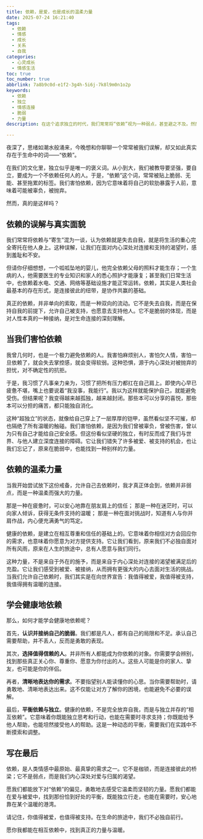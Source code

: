 ```yaml
---
title: 依赖，是爱，也是成长的温柔力量
date: 2025-07-24 16:21:40
tags:
  - 依赖
  - 情感
  - 成长
  - 关系
  - 自我
categories:
  - 心灵成长
  - 情感生活
toc: true
toc_number: true
abbrlink: 7a8b9c0d-e1f2-3g4h-5i6j-7k8l9m0n1o2p
keywords:
  - 依赖
  - 独立
  - 情感连接
  - 脆弱
  - 力量
description: 在这个追求独立的时代，我们常常将“依赖”视为一种弱点，甚至避之不及。然而，当我们真正深入内心，会发现依赖并非全然的负累，它更像是一面镜子，映照出我们对连接的渴望，对被爱的需求。这篇文章，想与你一同探索依赖的深层含义，感受它在生命中温柔而坚韧的力量，学会如何在爱与被爱中，找到那份恰到好处的平衡。

---
```


夜深了，思绪如潮水般涌来，今晚想和你聊聊一个常常被我们误解，却又如此真实存在于生命中的词——“依赖”。

在我们的文化里，独立似乎是唯一的褒义词。从小到大，我们被教导要坚强，要自立，要成为一个不依赖任何人的人。于是，“依赖”这个词，常常被贴上脆弱、无能、甚至拖累的标签。我们害怕依赖，因为它意味着将自己的软肋暴露于人前，意味着可能被辜负，被抛弃。

然而，真的是这样吗？

## 依赖的误解与真实面貌

我们常常将依赖与“寄生”混为一谈，认为依赖就是失去自我，就是将生活的重心完全寄托在他人身上。这种误解，让我们在面对内心深处对连接和支持的渴望时，感到羞耻和不安。

但请你仔细想想，一个呱呱坠地的婴儿，他完全依赖父母的照料才能生存；一个生病的人，他需要医生的专业知识和家人的悉心照护才能康复；甚至我们日常生活中，也依赖着水电、交通、网络等基础设施才能正常运转。依赖，其实是人类社会最基本的存在形式，是连接彼此的纽带，是协作共赢的基础。

真正的依赖，并非单向的索取，而是一种双向的流动。它不是失去自我，而是在保持自我的前提下，允许自己被支持，也愿意去支持他人。它不是脆弱的体现，而是对人性本真的一种接纳，是对生命连接的深刻理解。

## 当我们害怕依赖

我曾几何时，也是一个极力避免依赖的人。我害怕麻烦别人，害怕欠人情，害怕一旦依赖了，就会失去掌控感，就会变得软弱。这种恐惧，源于内心深处对被抛弃的担忧，对不确定性的抗拒。

于是，我习惯了凡事亲力亲为，习惯了把所有压力都扛在自己肩上。即使内心早已疲惫不堪，嘴上也要说着“我没事，我能行”。我以为这样就能保护自己，就能避免受伤。但结果呢？我变得越来越孤独，越来越封闭。那些本可以分享的喜悦，那些本可以分担的痛苦，都只能独自消化。

这种“超独立”的状态，就像给自己穿上了一层厚厚的铠甲，虽然看似坚不可摧，却也隔绝了所有温暖的触碰。我们害怕依赖，是因为我们曾被辜负，曾被伤害，曾以为只有自己才能给自己安全感。但这份看似坚硬的独立，有时反而成了我们与世界、与他人建立深度连接的障碍。它让我们错失了许多被爱、被支持的机会，也让我们忘记了，原来在脆弱中，也能找到一种别样的力量。

## 依赖的温柔力量

当我开始尝试放下这份戒备，允许自己去依赖时，我才真正体会到，依赖并非弱点，而是一种温柔而强大的力量。

那是一种在疲惫时，可以安心地靠在朋友肩上的信任；
那是一种在迷茫时，可以向家人倾诉，获得无条件支持的温暖；
那是一种在面对挑战时，知道有人与你并肩作战，内心便充满勇气的笃定。

健康的依赖，是建立在相互尊重和信任的基础上的。它意味着你相信对方会回应你的需求，也意味着你愿意为对方提供支持。它让我们看到，原来我们不必独自面对所有风雨，原来在人生的旅途中，总有人愿意与我们同行。

这种力量，不是来自于外在的施予，而是来自于内心深处对连接的渴望被满足后的充盈。它让我们感受到被爱、被接纳，从而拥有更强大的内心去面对生活的挑战。当我们允许自己依赖时，我们其实是在向世界宣告：我值得被爱，我值得被支持，我值得拥有温暖的连接。

## 学会健康地依赖

那么，如何才能学会健康地依赖呢？

首先，**认识并接纳自己的脆弱**。我们都是凡人，都有自己的局限和不足。承认自己需要帮助，并不丢人，反而是勇敢的表现。

其次，**选择值得信赖的人**。并非所有人都能成为你依赖的对象。你需要学会辨别，找到那些真正关心你、尊重你、愿意为你付出的人。这些人可能是你的家人、挚友，也可能是你的伴侣。

再者，**清晰地表达你的需求**。不要指望别人能读懂你的心思。当你需要帮助时，请勇敢地、清晰地表达出来。这不仅能让对方了解你的困境，也能避免不必要的误解。

最后，**平衡依赖与独立**。健康的依赖，不是完全放弃自我，而是与独立并存的“相互依赖”。它意味着你既能独立思考和行动，也能在需要时寻求支持；你既能给予他人帮助，也能坦然接受他人的帮助。这是一种动态的平衡，需要我们在实践中不断摸索和调整。

## 写在最后

依赖，是人类情感中最原始、最真挚的需求之一。它不是枷锁，而是连接彼此的桥梁；它不是弱点，而是我们内心深处对爱与归属的渴望。

愿我们都能放下对“依赖”的偏见，勇敢地去感受它温柔而坚韧的力量。愿我们都能在爱与被爱中，找到那份恰到好处的平衡，既能独立行走，也能在需要时，安心地靠在某个温暖的港湾。

请记住，你值得被爱，也值得被支持。在生命的旅途中，我们不必独自前行。

愿你我都能在相互依赖中，找到真正的力量与温暖。